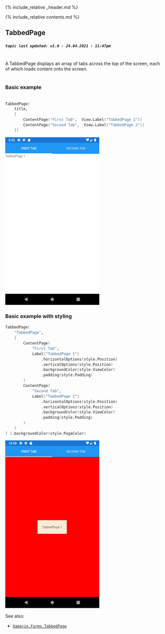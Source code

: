 {% include_relative _header.md %}

{% include_relative contents.md %}

TabbedPage
--------
##### `topic last updated: v1.0 - 24.04.2021 - 11:47pm`

<br /> 
A TabbedPage displays an array of tabs across the top of the screen, each of which loads content onto the screen.

<br /> 
<br /> 

### Basic example
```fsharp       

TabbedPage(
    title,
    [   
        ContentPage("First Tab",  View.Label("TabbedPage 1"))
        ContentPage("Second Tab",  View.Label("TabbedPage 2"))
    ])
```
<img src="images/pages/tabbed-adr-basic.png" width="300">
<br /> 

### Basic example with styling
```fsharp       
TabbedPage(
    "TabbedPage",
    [
        ContentPage(
            "First Tab",
            Label("TabbedPage 1")
                .horizontalOptions(style.Position)
                .verticalOptions(style.Position)
                .backgroundColor(style.ViewColor)
                .padding(style.Padding)
        )
        ContentPage(
            "Second Tab",
            Label("TabbedPage 2")
                .horizontalOptions(style.Position)
                .verticalOptions(style.Position)
                .backgroundColor(style.ViewColor)
                .padding(style.Padding)
        )
    )                
] ).backgroundColor(style.PageColor)
```

<img src="images/pages/tabbed-adr-styled.png" width="300">

<br />

See also:

* [`Xamarin.Forms.TabbedPage`](https://docs.microsoft.com/en-us/dotnet/api/Xamarin.Forms.TabbedPage)
